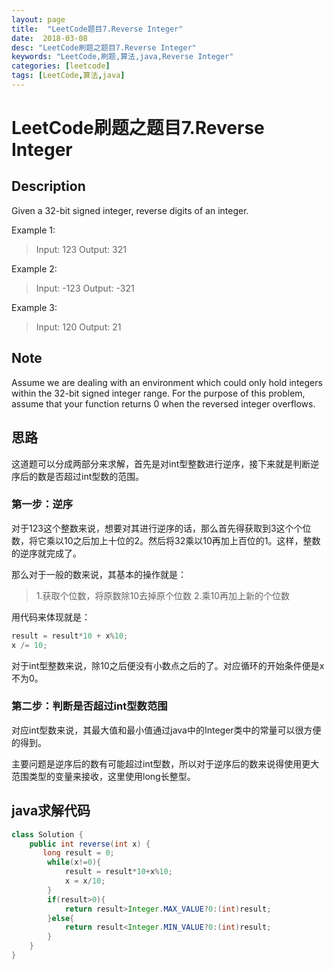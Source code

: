 ```yaml
---
layout: page
title:  "LeetCode题目7.Reverse Integer"
date:  2018-03-08
desc: "LeetCode刷题之题目7.Reverse Integer"
keywords: "LeetCode,刷题,算法,java,Reverse Integer"
categories: [leetcode]
tags: [LeetCode,算法,java]
---
```

# LeetCode刷题之题目7.Reverse Integer

## Description

Given a 32-bit signed integer, reverse digits of an integer.

Example 1:

>Input: 123
>Output:  321

Example 2:

>Input: -123
>Output: -321

Example 3:

>Input: 120
>Output: 21

## Note

Assume we are dealing with an environment which could only hold integers within the 32-bit signed integer range. For the purpose of this problem, assume that your function returns 0 when the reversed integer overflows.

## 思路

这道题可以分成两部分来求解，首先是对int型整数进行逆序，接下来就是判断逆序后的数是否超过int型数的范围。

### 第一步：逆序

对于123这个整数来说，想要对其进行逆序的话，那么首先得获取到3这个个位数，将它乘以10之后加上十位的2。然后将32乘以10再加上百位的1。这样，整数的逆序就完成了。

那么对于一般的数来说，其基本的操作就是：
> 1.获取个位数，将原数除10去掉原个位数
> 2.乘10再加上新的个位数


用代码来体现就是：
```java
result = result*10 + x%10;
x /= 10;
```
对于int型整数来说，除10之后便没有小数点之后的了。对应循环的开始条件便是x不为0。

### 第二步：判断是否超过int型数范围

对应int型数来说，其最大值和最小值通过java中的Integer类中的常量可以很方便的得到。

主要问题是逆序后的数有可能超过int型数，所以对于逆序后的数来说得使用更大范围类型的变量来接收，这里使用long长整型。

## java求解代码

```java
class Solution {
    public int reverse(int x) {
       long result = 0;
        while(x!=0){
            result = result*10+x%10;
            x = x/10;
        }
        if(result>0){
            return result>Integer.MAX_VALUE?0:(int)result;
        }else{
            return result<Integer.MIN_VALUE?0:(int)result;
        }
    }
}
```